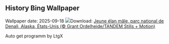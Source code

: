 ## History Bing Wallpaper
Wallpaper date: 2025-09-18
![](https://www.bing.com/th?id=OHR.YoungMoose_FR-CA2358122126_UHD.jpg&w=1000)Download: [Jeune élan mâle, parc national de Denali, Alaska, États-Unis (© Grant Ordelheide/TANDEM Stills + Motion)](https://www.bing.com/th?id=OHR.YoungMoose_FR-CA2358122126_UHD.jpg)

Auto get programm by LtgX
